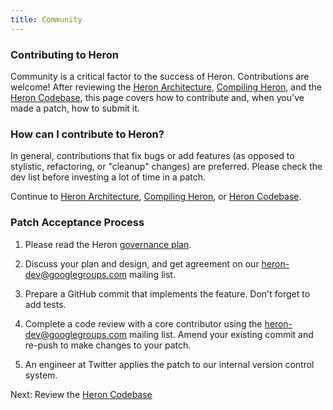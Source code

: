 ```yaml
---
title: Community
---
```

### Contributing to Heron
Community is a critical factor to the success of Heron.  Contributions are welcome! After reviewing
the [Heron Architecture](../../concepts/architecture/), [Compiling Heron](../../developers/compiling/compiling/),
and the [Heron Codebase](../codebase/), this page covers how to contribute and, when you've made a
patch, how to submit it.

### How can I contribute to Heron?

In general, contributions that fix bugs or add features (as opposed to stylistic, refactoring, or
"cleanup" changes) are preferred. Please check the dev list before investing a lot of time in a patch.

Continue to [Heron Architecture](../../concepts/architecture/),
[Compiling Heron](../../developers/compiling/compiling/), or [Heron Codebase](../codebase/).

### Patch Acceptance Process
1.  Please read the Heron [governance plan](../governance).

2. Discuss your plan and design, and get agreement on our heron-dev@googlegroups.com mailing list.

3. Prepare a GitHub commit that implements the feature. Don't forget to add tests.

<!--
4. TODO - pre commit process (travis-ci)
--> 

4. Complete a code review with a core contributor using the heron-dev@googlegroups.com mailing list. Amend your existing commit and re-push to make changes to your patch.

5. An engineer at Twitter applies the patch to our internal version control system.

<!--
7. TODO - post commit process
-->

<!--
TODO: links to sourcecode and dev and user groups
TODO: links to code style setup
TODO: how to get running in intellij
-->


Next: Review the [Heron Codebase](../codebase)

